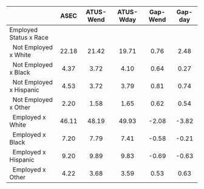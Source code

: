 
|                      |         ASEC |    ATUS-Wend |    ATUS-Wday |     Gap-Wend |      Gap-day |
| -------------------- | :----------: | :----------: | :----------: | :----------: | :----------: |
| Employed Status x Race |              |              |              |              |              |
| &nbsp;&nbsp;Not Employed x White |        22.18 |        21.42 |        19.71 |         0.76 |         2.48 |
| &nbsp;&nbsp;Not Employed x Black |         4.37 |         3.72 |         4.10 |         0.64 |         0.27 |
| &nbsp;&nbsp;Not Employed x Hispanic |         4.53 |         3.72 |         3.79 |         0.81 |         0.74 |
| &nbsp;&nbsp;Not Employed x Other |         2.20 |         1.58 |         1.65 |         0.62 |         0.54 |
| &nbsp;&nbsp;Employed x White |        46.11 |        48.19 |        49.93 |        -2.08 |        -3.82 |
| &nbsp;&nbsp;Employed x Black |         7.20 |         7.79 |         7.41 |        -0.58 |        -0.21 |
| &nbsp;&nbsp;Employed x Hispanic |         9.20 |         9.89 |         9.83 |        -0.69 |        -0.63 |
| &nbsp;&nbsp;Employed x Other |         4.22 |         3.68 |         3.59 |         0.53 |         0.63 |

